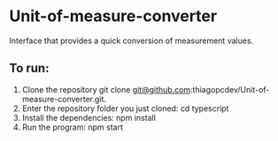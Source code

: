 # Unit-of-measure-converter
Interface that provides a quick conversion of measurement values.

## To run:
1. Clone the repository
git clone git@github.com:thiagopcdev/Unit-of-measure-converter.git.
2. Enter the repository folder you just cloned:
cd typescript
3. Install the dependencies:
npm install
4. Run the program:
npm start
